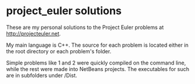 # project_euler solutions

These are my personal solutions to the Project Euler problems at http://projecteuler.net.

My main language is C++. The source for each problem is located either in the root directory or each problem's folder.

Simple problems like 1 and 2 were quickly compiled on the command line, while the rest were made into NetBeans projects. The executables for such are in subfolders under <problem>/Dist.